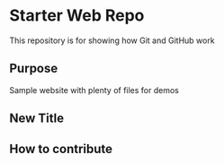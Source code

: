 # Starter Web Repo

This repository is for showing how Git and GitHub work

## Purpose

Sample website with plenty of files for demos

## New Title

## How to contribute
